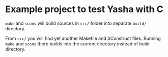 # Example project to test Yasha with C

`make` and `scons` will build sources in `src/` folder into
separate `build/` directory.

From `src/` you will find yet another Makefile and SConstruct
files. Running `make` and `scons` there builds into the current
directory instead of build directory.
